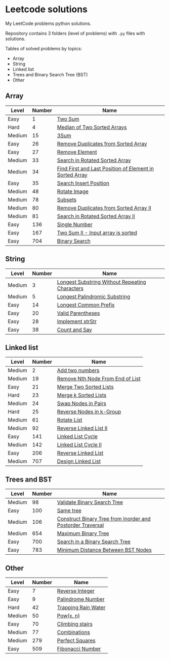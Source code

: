 # Leetcode solutions
My LeetCode problems python solutions.

Repository contains 3 folders (level of problems)
with `.py` files with solutions.

Tables of solved problems by topics:
- Array
- String
- Linked list
- Trees and Binary Search Tree (BST)
- Other
 
## Array

| Level  | Number | Name                                                                                                                                                                                              |
|--------|--------|---------------------------------------------------------------------------------------------------------------------------------------------------------------------------------------------------|
| Easy   | 1      | [Two Sum](https://github.com/mike-chesnokov/leetcode/blob/master/easy_problems/0001_two_sum.py)                                                                                                   |
| Hard   | 4      | [Median of Two Sorted Arrays](https://github.com/mike-chesnokov/leetcode/blob/master/hard_problems/0004_median_of_two_sorted_arrays.py)                                                           |
| Medium | 15     | [3Sum](https://github.com/mike-chesnokov/leetcode/blob/master/medium_problems/0015_3sum.py)                                                                                                       |
| Easy   | 26     | [Remove Duplicates from Sorted Array](https://github.com/mike-chesnokov/leetcode/blob/master/easy_problems/0026_remove_duplicates_from_sorted_array.py)                                           |
| Easy   | 27     | [Remove Element](https://github.com/mike-chesnokov/leetcode/blob/master/easy_problems/0027_remove_element.py)                                                                                     |
| Medium | 33     | [Search in Rotated Sorted Array](https://github.com/mike-chesnokov/leetcode/blob/master/medium_problems/0033_search_in_rotated_sorted_array.py)                                                   |
| Medium | 34     | [Find First and Last Position of Element in Sorted Array](https://github.com/mike-chesnokov/leetcode/blob/master/medium_problems/0034_find_first_and_last_position_of_element_in_sorted_array.py) |
| Easy   | 35     | [Search Insert Position](https://github.com/mike-chesnokov/leetcode/blob/master/easy_problems/0035_search_insert_position.py)                                                                     |
| Medium | 48     | [Rotate Image](https://github.com/mike-chesnokov/leetcode/blob/master/medium_problems/0048_rotate_image.py)                                                                                       |
| Medium | 78     | [Subsets](https://github.com/mike-chesnokov/leetcode/blob/master/medium_problems/0078_subsets.py)                                                                                                 |
| Medium | 80     | [Remove Duplicates from Sorted Array II](https://github.com/mike-chesnokov/leetcode/blob/master/medium_problems/0080_remove_duplicates_from_sorted_array_ii.py)                                   |
| Medium | 81     | [Search in Rotated Sorted Array II](https://github.com/mike-chesnokov/leetcode/blob/master/medium_problems/0081_search_in_rotated_sorted_array_ii.py)                                             |
| Easy   | 136    | [Single Number](https://github.com/mike-chesnokov/leetcode/blob/master/easy_problems/0136_single_number.py)                                                                                       |
| Easy   | 167    | [Two Sum II - Input array is sorted](https://github.com/mike-chesnokov/leetcode/blob/master/easy_problems/0167_two_sum_ii_input_array_is_sorted.py)                                               |
| Easy   | 704    | [Binary Search](https://github.com/mike-chesnokov/leetcode/blob/master/easy_problems/0704_binary_search.py)                                                                                       |

## String

| Level  | Number | Name |
| -------| ------ | ------------ |
| Medium | 3 | [Longest Substring Without Repeating Characters](https://github.com/mike-chesnokov/leetcode/blob/master/medium_problems/0003_longest_substring_without_repeating_characters.py)|
| Medium | 5 | [Longest Palindromic Substring](https://github.com/mike-chesnokov/leetcode/blob/master/medium_problems/0005_longest_palindromic_substring.py)|
| Easy | 14 | [Longest Common Prefix](https://github.com/mike-chesnokov/leetcode/blob/master/easy_problems/0014_longest_common_prefix.py)|
| Easy | 20 | [Valid Parentheses](https://github.com/mike-chesnokov/leetcode/blob/master/easy_problems/0020_valid_parentheses.py)|
| Easy | 28 | [Implement strStr](https://github.com/mike-chesnokov/leetcode/blob/master/easy_problems/0028_implement_strstr.py)|
| Easy | 38 | [Count and Say](https://github.com/mike-chesnokov/leetcode/blob/master/easy_problems/0038_count_and_say.py)|

## Linked list

| Level  | Number | Name |
| -------| ------ | ------------ |
| Medium | 2 | [Add two numbers](https://github.com/mike-chesnokov/leetcode/blob/master/medium_problems/0002_add_two_numbers.py)|
| Medium | 19 | [Remove Nth Node From End of List](https://github.com/mike-chesnokov/leetcode/blob/master/medium_problems/0019_remove_nth_node_from_end_of_list.py)|
| Easy | 21 | [Merge Two Sorted Lists](https://github.com/mike-chesnokov/leetcode/blob/master/easy_problems/0021_merge_two_sorted_lists.py)|
| Hard | 23 | [Merge k Sorted Lists](https://github.com/mike-chesnokov/leetcode/blob/master/hard_problems/0023_merge_k_sorted_lists.py)|
| Medium | 24 | [Swap Nodes in Pairs](https://github.com/mike-chesnokov/leetcode/blob/master/medium_problems/0024_swap_nodes_in_pairs.py)|
| Hard | 25 | [Reverse Nodes in k-Group](https://github.com/mike-chesnokov/leetcode/blob/master/hard_problems/0025_reverse_nodes_in_k-group.py)|
| Medium | 61 | [Rotate List](https://github.com/mike-chesnokov/leetcode/blob/master/medium_problems/0061_rotate_list.py)|
| Medium | 92 | [Reverse Linked List II](https://github.com/mike-chesnokov/leetcode/blob/master/medium_problems/0092_reverse_linked_list_ii.py)|
| Easy | 141 | [Linked List Cycle](https://github.com/mike-chesnokov/leetcode/blob/master/easy_problems/0141_linked_list_cycle.py)|
| Medium | 142 | [Linked List Cycle II](https://github.com/mike-chesnokov/leetcode/blob/master/medium_problems/0142_linked_list_cycle_ii.py)|
| Easy | 206 | [Reverse Linked List](https://github.com/mike-chesnokov/leetcode/blob/master/easy_problems/0206_reverse_linked_list.py)|
| Medium | 707 | [Design Linked List](https://github.com/mike-chesnokov/leetcode/blob/master/medium_problems/0707_design_linked_list.py)|


## Trees and BST

| Level  | Number | Name                                                                                                                                                                                                    |
| -------|--------|---------------------------------------------------------------------------------------------------------------------------------------------------------------------------------------------------------|
| Medium | 98     | [Validate Binary Search Tree](https://github.com/mike-chesnokov/leetcode/blob/master/medium_problems/0098_validate_binary_search_tree.py)                                                               |
| Easy | 100    | [Same tree](https://github.com/mike-chesnokov/leetcode/blob/master/easy_problems/0100_same_tree.py)                                                                                                     |
| Medium | 106    | [Construct Binary Tree from Inorder and Postorder Traversal](https://github.com/mike-chesnokov/leetcode/blob/master/medium_problems/0106_construct_binary_tree_from_inorder_and_postorder_traversal.py) |
| Medium | 654    | [Maximum Binary Tree](https://github.com/mike-chesnokov/leetcode/blob/master/medium_problems/0654_max_binary_tree.py)                                                                                   |
| Easy | 700    | [Search in a Binary Search Tree](https://github.com/mike-chesnokov/leetcode/blob/master/easy_problems/0700_search_in_a_binary_search_tree.py)                                                           |
| Easy | 783    | [Minimum Distance Between BST Nodes](https://github.com/mike-chesnokov/leetcode/blob/master/easy_problems/0783_minimum_distance_between_BST_nodes.py)                                                   |


## Other

| Level  | Number | Name                                                                                                                    |
|--------|--------|-------------------------------------------------------------------------------------------------------------------------|
| Easy   | 7      | [Reverse Integer](https://github.com/mike-chesnokov/leetcode/blob/master/easy_problems/0007_reverse_integer.py)         |
| Easy   | 9      | [Palindrome Number](https://github.com/mike-chesnokov/leetcode/blob/master/easy_problems/0009_palindrome_number.py)     |
| Hard   | 42     | [Trapping Rain Water](https://github.com/mike-chesnokov/leetcode/blob/master/hard_problems/0042_trapping_rain_water.py) |
| Medium | 50     | [Pow(x, n)](https://github.com/mike-chesnokov/leetcode/blob/master/medium_problems/0050_pow_x_n.py)                     |
| Easy   | 70     | [Climbing stairs](https://github.com/mike-chesnokov/leetcode/blob/master/easy_problems/0070_climbing_stairs.py)         |
| Medium | 77     | [Combinations](https://github.com/mike-chesnokov/leetcode/blob/master/medium_problems/0077_combinations.py)             |
| Medium | 279    | [Perfect Squares](https://github.com/mike-chesnokov/leetcode/blob/master/medium_problems/0279_perfect_squares.py)       |
| Easy   | 509    | [Fibonacci Number](https://github.com/mike-chesnokov/leetcode/blob/master/easy_problems/0509_fibonacci_number.py)       | 